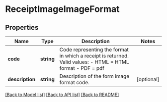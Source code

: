 # ReceiptImageImageFormat

## Properties
Name | Type | Description | Notes
------------ | ------------- | ------------- | -------------
**code** | **string** | Code representing the format in which a receipt is returned. Valid values: - HTML &#x3D; HTML format - PDF &#x3D; pdf | 
**description** | **string** | Description of the form image format code. | [optional] 

[[Back to Model list]](../../README.md#documentation-for-models) [[Back to API list]](../../README.md#documentation-for-api-endpoints) [[Back to README]](../../README.md)

